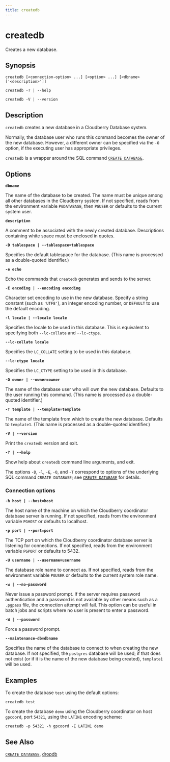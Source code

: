 ```yaml
---
title: createdb
---
```


# createdb

Creates a new database.

## Synopsis

```shell
createdb [<connection-option> ...] [<option> ...] [<dbname> ['<description>']]

createdb -? | --help

createdb -V | --version
```

## Description

`createdb` creates a new database in a Cloudberry Database system.

Normally, the database user who runs this command becomes the owner of the new database. However, a different owner can be specified via the `-O` option, if the executing user has appropriate privileges.

`createdb` is a wrapper around the SQL command [`CREATE DATABASE`](/docs/sql-stmts/sql-stmt-create-database.md).

## Options

**`dbname`**

The name of the database to be created. The name must be unique among all other databases in the Cloudberry system. If not specified, reads from the environment variable `PGDATABASE`, then `PGUSER` or defaults to the current system user.

**`description`**

A comment to be associated with the newly created database. Descriptions containing white space must be enclosed in quotes.

**`-D tablespace | --tablespace=tablespace`**

Specifies the default tablespace for the database. (This name is processed as a double-quoted identifier.)

**`-e echo`**

Echo the commands that `createdb` generates and sends to the server.

**`-E encoding | --encoding encoding`**

Character set encoding to use in the new database. Specify a string constant (such as `'UTF8'`), an integer encoding number, or `DEFAULT` to use the default encoding.

**`-l locale | --locale locale`**

Specifies the locale to be used in this database. This is equivalent to specifying both `--lc-collate` and `--lc-ctype`.

**`--lc-collate locale`**

Specifies the `LC_COLLATE` setting to be used in this database.

**`--lc-ctype locale`**

Specifies the `LC_CTYPE` setting to be used in this database.

**`-O owner | --owner=owner`**

The name of the database user who will own the new database. Defaults to the user running this command. (This name is processed as a double-quoted identifier.)

**`-T template | --template=template`**

The name of the template from which to create the new database. Defaults to `template1`. (This name is processed as a double-quoted identifier.)

**`-V | --version`**

Print the `createdb` version and exit.

**`-? | --help`**

Show help about `createdb` command line arguments, and exit.

The options `-D`, `-l`, `-E`, `-O`, and `-T` correspond to options of the underlying SQL command `CREATE DATABASE`; see [`CREATE DATABASE`](/docs/sql-stmts/sql-stmt-create-database.md) for details.

### Connection options

**`-h host | --host=host`**

The host name of the machine on which the Cloudberry coordinator database server is running. If not specified, reads from the environment variable `PGHOST` or defaults to localhost.

**`-p port | --port=port`**

The TCP port on which the Cloudberry coordinator database server is listening for connections. If not specified, reads from the environment variable `PGPORT` or defaults to 5432.

**`-U username | --username=username`**

The database role name to connect as. If not specified, reads from the environment variable `PGUSER` or defaults to the current system role name.

**`-w | --no-password`**

Never issue a password prompt. If the server requires password authentication and a password is not available by other means such as a `.pgpass` file, the connection attempt will fail. This option can be useful in batch jobs and scripts where no user is present to enter a password.

**`-W | --password`**

Force a password prompt.

**`--maintenance-db=dbname`**

Specifies the name of the database to connect to when creating the new database. If not specified, the `postgres` database will be used; if that does not exist (or if it is the name of the new database being created), `template1` will be used.

## Examples

To create the database `test` using the default options:

```shell
createdb test
```

To create the database `demo` using the Cloudberry coordinator on host `gpcoord`, port `54321`, using the `LATIN1` encoding scheme:

```shell
createdb -p 54321 -h gpcoord -E LATIN1 demo
```

## See Also

[`CREATE DATABASE`](/docs/sql-stmts/sql-stmt-create-database.md), [dropdb](/docs/db-utilities/db-util-dropdb.md)
